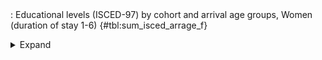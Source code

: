 <div class="tabledetails">

|     |
| --- |
: Educational levels (ISCED-97) by cohort and arrival age groups, Women (duration of stay 1-6) {#tbl:sum_isced_arrage_f}

<details>
<summary>
Expand
</summary>
<div class="tabwrap">
<table class="scientific medleftstub">
<tr> <td style='text-align: left'></td><td colspan=6 style='text-align:center'><strong>Arrival cohort</strong></td></tr>
<tr> <td style='text-align: left'></td> <td style='text-align: right'><strong>1964-73</strong></td> <td style='text-align: right'><strong>1974-83</strong></td> <td style='text-align: right'><strong>1984-93</strong></td> <td style='text-align: right'><strong>1994-03</strong></td> <td style='text-align: right'><strong>2004-10</strong></td> <td style='text-align: right'><strong>Total</strong></td></tr>
<tr> <td style='text-align: left'></td> <td style='text-align: right'>%</td> <td style='text-align: right'>%</td> <td style='text-align: right'>%</td> <td style='text-align: right'>%</td> <td style='text-align: right'>%</td> <td style='text-align: right'>%</td></tr>
<tr><td colspan=7 style='text-align:left;'><strong>Excluded by age restriction 25-54</strong></td></tr>
<tr> <td style='text-align: left'>0-2 (n=4,979)</td> <td style='text-align: right'>72.6</td> <td style='text-align: right'>62.5</td> <td style='text-align: right'>54.6</td> <td style='text-align: right'>41.4</td> <td style='text-align: right'>34.9</td> <td style='text-align: right'>45.1</td></tr>
<tr> <td style='text-align: left'>3-4 (n=3,121)</td> <td style='text-align: right'>23.6</td> <td style='text-align: right'>26.1</td> <td style='text-align: right'>31.9</td> <td style='text-align: right'>29.7</td> <td style='text-align: right'>25.3</td> <td style='text-align: right'>28.5</td></tr>
<tr> <td style='text-align: left'>5-6 (n=2,585)</td> <td style='text-align: right'>3.8</td> <td style='text-align: right'>11.4</td> <td style='text-align: right'>13.5</td> <td style='text-align: right'>28.9</td> <td style='text-align: right'>39.8</td> <td style='text-align: right'>26.4</td></tr>
<tr> <td style='text-align: left'>Total (n=10,685)</td> <td style='text-align: right'>100.0</td> <td style='text-align: right'>100.0</td> <td style='text-align: right'>100.0</td> <td style='text-align: right'>100.0</td> <td style='text-align: right'>100.0</td> <td style='text-align: right'>100.0</td></tr>
<tr><td colspan=7 style='text-align:left;'><strong>Included by age restriction 25-54</strong></td></tr>
<tr> <td style='text-align: left'>0-2 (n=13,091)</td> <td style='text-align: right'>73.6</td> <td style='text-align: right'>59.1</td> <td style='text-align: right'>44.3</td> <td style='text-align: right'>35.9</td> <td style='text-align: right'>28.0</td> <td style='text-align: right'>37.8</td></tr>
<tr> <td style='text-align: left'>3-4 (n=10,492)</td> <td style='text-align: right'>20.9</td> <td style='text-align: right'>23.4</td> <td style='text-align: right'>32.0</td> <td style='text-align: right'>33.3</td> <td style='text-align: right'>31.6</td> <td style='text-align: right'>31.4</td></tr>
<tr> <td style='text-align: left'>5-6 (n=9,946)</td> <td style='text-align: right'>5.5</td> <td style='text-align: right'>17.5</td> <td style='text-align: right'>23.7</td> <td style='text-align: right'>30.8</td> <td style='text-align: right'>40.4</td> <td style='text-align: right'>30.8</td></tr>
<tr> <td style='text-align: left'>Total (n=33,529)</td> <td style='text-align: right'>100.0</td> <td style='text-align: right'>100.0</td> <td style='text-align: right'>100.0</td> <td style='text-align: right'>100.0</td> <td style='text-align: right'>100.0</td> <td style='text-align: right'>100.0</td></tr>
</table>
</div>
</details>
</div>
